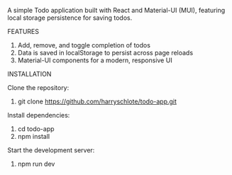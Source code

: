 A simple Todo application built with React and Material-UI (MUI), featuring local storage persistence for saving todos.

FEATURES

1. Add, remove, and toggle completion of todos
2. Data is saved in localStorage to persist across page reloads
3. Material-UI components for a modern, responsive UI

INSTALLATION 

Clone the repository:
1. git clone https://github.com/harryschlote/todo-app.git

Install dependencies: 
1. cd todo-app
2. npm install

Start the development server:
1. npm run dev
